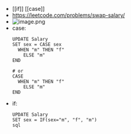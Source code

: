 - [[if]] [[case]]
- https://leetcode.com/problems/swap-salary/
- ![image.png](../assets/image_1647789549465_0.png)
- case:
  ```
  UPDATE Salary
  SET sex = CASE sex
  	WHEN "m" THEN "f"
      ELSE "m"
  END
  
  # or
  CASE 
  	WHEN "m" THEN "f"
      ELSE "m"
  END
  ```
- if:
  ```
  UPDATE Salary
  SET sex = IF(sex="m", "f", "m")
  sql
